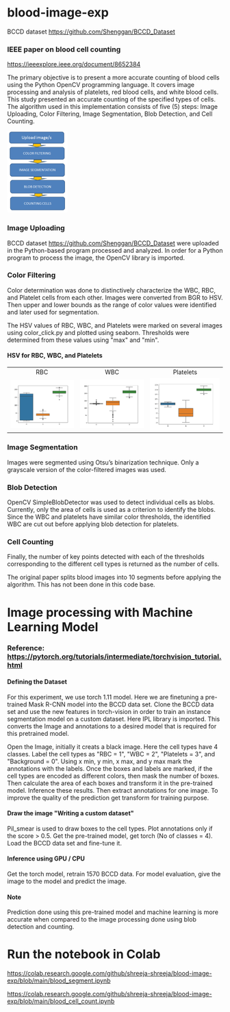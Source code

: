 # blood-image-exp
BCCD dataset https://github.com/Shenggan/BCCD_Dataset

### IEEE paper on blood cell counting
https://ieeexplore.ieee.org/document/8652384

The primary objective is to present a more accurate counting of blood cells using the Python OpenCV programming language. It covers image processing and analysis of platelets, red blood cells, and white blood cells. This study presented an accurate counting of the specified types of cells. The algorithm used in this implementation consists of five (5) steps: Image Uploading, Color Filtering, Image Segmentation, Blob Detection, and Cell Counting.

![img](algorithm.png)

### Image Uploading

BCCD dataset https://github.com/Shenggan/BCCD_Dataset were uploaded in the Python-based program processed and analyzed. In order for a Python program to process the image, the OpenCV library is imported.

### Color Filtering

Color determination was done to distinctively characterize the WBC, RBC, and Platelet cells from each other. Images were converted from BGR to HSV. Then upper and lower bounds as the range of color values were identified and later used for segmentation.

The HSV values of RBC, WBC, and Platelets were marked on several images using color_click.py and plotted using seaborn. Thresholds were determined from these values using "max" and "min".

#### HSV for RBC, WBC, and Platelets 

<table>
  <tr> <td align="center"> RBC </td> <td align="center"> WBC </td> <td align="center"> Platelets </td> </tr>
  <tr> <td> <img src="outputrbc.png" width=270 title="RBC-HSV"/></td> <td><img src="outputwbc.png" width=270 title="WBC-HSV"/></td> <td><img src="outputplatelets.png" width=270 title="Platelets-HSV"/></td> </tr>
</table>

### Image Segmentation
 
Images were segmented using Otsu’s binarization technique. Only a grayscale version of the color-filtered images was used.

### Blob Detection

OpenCV SimpleBlobDetector was used to detect individual cells as blobs. Currently, only the area of cells is used as a criterion to identify the blobs. Since the WBC and platelets have similar color thresholds, the identified WBC are cut out before applying blob detection for platelets.

### Cell Counting

Finally, the number of key points detected with each of the thresholds corresponding to the different cell types is returned as the number of cells.



The original paper splits blood images into 10 segments before applying the algorithm. This has not been done in this code base.


# Image processing with Machine Learning Model

### Reference: https://pytorch.org/tutorials/intermediate/torchvision_tutorial.html 

#### Defining the Dataset

For this experiment, we use torch 1.11 model. Here we are finetuning a pre-trained Mask R-CNN model into the BCCD data set. Clone the BCCD data set and use the new features in torch-vision in order to train an instance segmentation model on a custom dataset. Here IPL library is imported. This converts the Image and annotations to a desired model that is required for this pretrained model. 

Open the Image, initially it creats a black image. Here the cell types have 4 classes. Label the cell types as "RBC = 1", "WBC = 2", "Platelets = 3", and "Background = 0". Using x min, y min, x max, and y max mark the annotations with the labels. Once the boxes and labels are marked, if the cell types are encoded as different colors, then mask the number of boxes. Then calculate the area of each boxes and transform it in the pre-trained model. Inference these results. Then extract annotations for one image. To improve the quality of the prediction get transform for training purpose. 

#### Draw the image "Writing a custom dataset"

Pil_smear is used to draw boxes to the cell types. Plot annotations only if the score > 0.5. Get the pre-trained model, get torch (No of classes = 4). Load the BCCD data set and fine-tune it. 

#### Inference using GPU / CPU

Get the torch model, retrain 1570 BCCD data. For model evaluation, give the image to the model and predict the image. 

#### Note 

Prediction done using this pre-trained model and machine learning is more accurate when compared to the image processing done using blob detection and counting.



# Run the notebook in Colab
https://colab.research.google.com/github/shreeja-shreeja/blood-image-exp/blob/main/blood_segment.ipynb

https://colab.research.google.com/github/shreeja-shreeja/blood-image-exp/blob/main/blood_cell_count.ipynb

